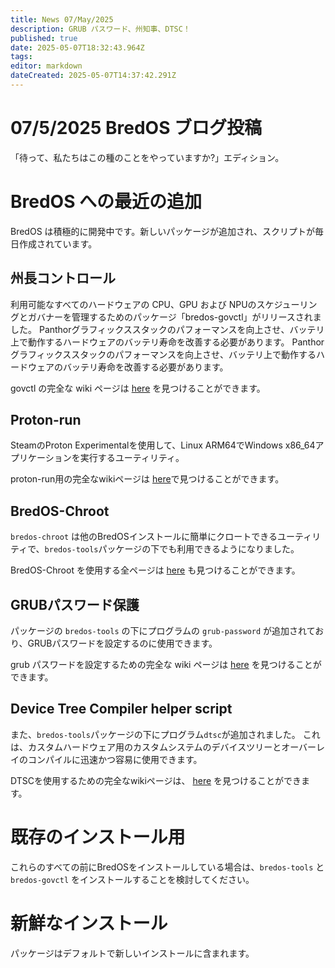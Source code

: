 ```yaml
---
title: News 07/May/2025
description: GRUB パスワード、州知事、DTSC！
published: true
date: 2025-05-07T18:32:43.964Z
tags:
editor: markdown
dateCreated: 2025-05-07T14:37:42.291Z
---
```


# 07/5/2025 BredOS ブログ投稿

「待って、私たちはこの種のことをやっていますか?」エディション。

# BredOS への最近の追加

BredOS は積極的に開発中です。新しいパッケージが追加され、スクリプトが毎日作成されています。

## 州長コントロール

利用可能なすべてのハードウェアの CPU、GPU および NPUのスケジューリングとガバナーを管理するためのパッケージ「bredos-govctl」がリリースされました。
Panthorグラフィックススタックのパフォーマンスを向上させ、バッテリ上で動作するハードウェアのバッテリ寿命を改善する必要があります。
Panthorグラフィックススタックのパフォーマンスを向上させ、バッテリ上で動作するハードウェアのバッテリ寿命を改善する必要があります。

govctl の完全な wiki ページは [here](/en/how-to/govctl) を見つけることができます。

## Proton-run

SteamのProton Experimentalを使用して、Linux ARM64でWindows x86_64アプリケーションを実行するユーティリティ。

proton-run用の完全なwikiページは [here](/en/how-to/proton-run)で見つけることができます。

## BredOS-Chroot

`bredos-chroot` は他のBredOSインストールに簡単にクロートできるユーティリティで、`bredos-tools`パッケージの下でも利用できるようになりました。

BredOS-Chroot を使用する全ページは [here](/en/how-to/bredos-chroot) も見つけることができます。

## GRUBパスワード保護

パッケージの `bredos-tools` の下にプログラムの `grub-password` が追加されており、GRUBパスワードを設定するのに使用できます。

grub パスワードを設定するための完全な wiki ページは [here](/en/Tools#grub-password-protection) を見つけることができます。

## Device Tree Compiler helper script

また、`bredos-tools`パッケージの下にプログラム`dtsc`が追加されました。 これは、カスタムハードウェア用のカスタムシステムのデバイスツリーとオーバーレイのコンパイルに迅速かつ容易に使用できます。

DTSCを使用するための完全なwikiページは、 [here](/en/Tools#dtsc-helper-script) を見つけることができます。

# 既存のインストール用

これらのすべての前にBredOSをインストールしている場合は、`bredos-tools` と `bredos-govctl` をインストールすることを検討してください。

# 新鮮なインストール

パッケージはデフォルトで新しいインストールに含まれます。